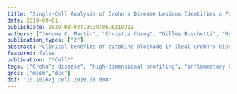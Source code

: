 ```yaml
---
title: "Single-Cell Analysis of Crohn's Disease Lesions Identifies a Pathogenic Cellular Module Associated with Resistance to Anti-TNF Therapy"
date: 2019-09-01
publishDate: 2020-08-03T19:38:06.621932Z
authors: ["Jerome C. Martin", "Christie Chang", "Gilles Boschetti", "Ryan Ungaro", "Mamta Giri", "John A. Grout", "Kyle Gettler", "Ling-Shiang Chuang", "Shikha Nayar", "Alexander J. Greenstein", "Marla Dubinsky", "Laura Walker", "Andrew Leader", "Jay S. Fine", "Charles E. Whitehurst", "M. Lamine Mbow", "Subra Kugathasan", "Lee A. Denson", "Jeffrey S. Hyams", "Joshua R. Friedman", "Prerak T. Desai", "Huaibin M. Ko", "Ilaria Laface", "Guray Akturk", "Eric E. Schadt", "Helene Salmon", "Sacha Gnjatic", "Adeeb H. Rahman", "Miriam Merad", "Judy H. Cho", "Ephraim Kenigsberg"]
publication_types: ["2"]
abstract: "Clinical benefits of cytokine blockade in ileal Crohn's disease (iCD) are limited to a subset of patients. Here, we applied single-cell technologies to iCD lesions to address whether cellular heterogeneity contributes to treatment resistance. We found that a subset of patients expressed a unique cellular module in inflamed tissues that consisted of IgG plasma cells, inflammatory mononuclear phagocytes, activated T cells, and stromal cells, which we named the GIMATS module. Analysis of ligand-receptor interaction pairs identified a distinct network connectivity that likely drives the GIMATS module. Strikingly, the GIMATS module was also present in a subset of patients in four independent iCD cohorts (n = 441), and its presence at diagnosis correlated with failure to achieve durable corticosteroid-free remission upon anti-TNF therapy. These results emphasize the limitations of current diagnostic assays and the potential for single-cell mapping tools to identify novel biomarkers of treatment response and tailored therapeutic opportunities."
featured: false
publication: "*Cell*"
tags: ["Crohn’s disease", "high-dimensional profiling", "inflammatory bowel disease", "molecular classification", "single-cell RNA sequencing"]
grcs: ["mssm","dcc"]
doi: "10.1016/j.cell.2019.08.008"
---
```


